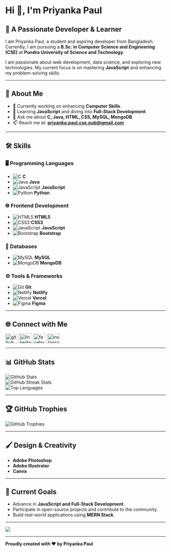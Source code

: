 # Hi 👋, I'm Priyanka Paul  
## 🌟 A Passionate Developer & Learner  

I am Priyanka Paul, a student and aspiring developer from Bangladesh.  
Currently, I am pursuing a **B.Sc. in Computer Science and Engineering (CSE)** at **Pundra University of Science and Technology**.

I am passionate about web development, data science, and exploring new technologies. My current focus is on mastering **JavaScript** and enhancing my problem-solving skills.

---

## 🌱 **About Me**  
- 🔭 Currently working on enhancing **Computer Skills**.  
- 🌱 Learning **JavaScript** and diving into **Full-Stack Development**.  
- 💬 Ask me about **C, Java, HTML, CSS, MySQL, MongoDB**.  
- 📫 Reach me at: **priyanka.paul.cse.pub@gmail.com**

---
## 🛠 **Skills**  
### 🖥️ Programming Languages  
- ![C](https://raw.githubusercontent.com/devicons/devicon/master/icons/c/c-original.svg) **C**  
- ![Java](https://raw.githubusercontent.com/devicons/devicon/master/icons/java/java-original.svg) **Java**  
- ![JavaScript](https://raw.githubusercontent.com/devicons/devicon/master/icons/javascript/javascript-original.svg) **JavaScript**  
- ![Python](https://raw.githubusercontent.com/devicons/devicon/master/icons/python/python-original.svg) **Python**  

### 🌐 Frontend Development  
- ![HTML5](https://raw.githubusercontent.com/devicons/devicon/master/icons/html5/html5-original-wordmark.svg) **HTML5**  
- ![CSS3](https://raw.githubusercontent.com/devicons/devicon/master/icons/css3/css3-original-wordmark.svg) **CSS3**  
- ![JavaScript](https://raw.githubusercontent.com/devicons/devicon/master/icons/javascript/javascript-original.svg) **JavaScript**  
- ![Bootstrap](https://raw.githubusercontent.com/devicons/devicon/master/icons/bootstrap/bootstrap-original.svg) **Bootstrap**  

### 💾 Databases  
- ![MySQL](https://raw.githubusercontent.com/devicons/devicon/master/icons/mysql/mysql-original-wordmark.svg) **MySQL**  
- ![MongoDB](https://raw.githubusercontent.com/devicons/devicon/master/icons/mongodb/mongodb-original.svg) **MongoDB**  

### ⚙️ Tools & Frameworks  
- ![Git](https://raw.githubusercontent.com/devicons/devicon/master/icons/git/git-original.svg) **Git**  
- ![Netlify](https://raw.githubusercontent.com/devicons/devicon/master/icons/netlify/netlify-original.svg) **Netlify**  
- ![Vercel](https://raw.githubusercontent.com/devicons/devicon/master/icons/vercel/vercel-original.svg) **Vercel**  
- ![Figma](https://raw.githubusercontent.com/devicons/devicon/master/icons/figma/figma-original.svg) **Figma**  
 

---

## 🌐 **Connect with Me**  
<p align="left">
  <a href="https://github.com/priyanka-paul" target="_blank"><img align="center" src="https://raw.githubusercontent.com/rahuldkjain/github-profile-readme-generator/master/src/images/icons/Social/github.svg" alt="github" height="30" width="40" /></a>
  <a href="https://linkedin.com/in/priyanka-paul" target="_blank"><img align="center" src="https://raw.githubusercontent.com/rahuldkjain/github-profile-readme-generator/master/src/images/icons/Social/linked-in-alt.svg" alt="linkedin" height="30" width="40" /></a>
  <a href="https://fb.com/priyanka.paul" target="_blank"><img align="center" src="https://raw.githubusercontent.com/rahuldkjain/github-profile-readme-generator/master/src/images/icons/Social/facebook.svg" alt="facebook" height="30" width="40" /></a>
  <a href="https://www.instagram.com/priyanka.paul" target="_blank"><img align="center" src="https://raw.githubusercontent.com/rahuldkjain/github-profile-readme-generator/master/src/images/icons/Social/instagram.svg" alt="instagram" height="30" width="40" /></a>
</p>

---

## 📊 **GitHub Stats**  
<p align="left">
  <img src="https://github-readme-stats.vercel.app/api?username=priyanka-paul&theme=dark&hide_border=false&include_all_commits=true&count_private=true" alt="GitHub Stats" /><br/>
  <img src="https://github-readme-streak-stats.herokuapp.com/?user=priyanka-paul&theme=dark&hide_border=false" alt="GitHub Streak Stats" /><br/>
  <img src="https://github-readme-stats.vercel.app/api/top-langs/?username=priyanka-paul&theme=dark&hide_border=false&include_all_commits=true&layout=compact" alt="Top Languages" />
</p>

---

## 🏆 **GitHub Trophies**  
<p align="left">
  <img src="https://github-profile-trophy.vercel.app/?username=priyanka-paul&theme=onedark&no-frame=false&margin-w=4" alt="GitHub Trophies" />
</p>

---

## 🖌️ **Design & Creativity**  
- **Adobe Photoshop**  
- **Adobe Illustrator**  
- **Canva**  

---

## 🎯 **Current Goals**  
- Advance in **JavaScript and Full-Stack Development**.  
- Participate in open-source projects and contribute to the community.  
- Build real-world applications using **MERN Stack**.  

---

[![](https://visitcount.itsvg.in/api?id=priyanka-paul&icon=5&color=0)](https://visitcount.itsvg.in)

---

**Proudly created with ❤️ by Priyanka Paul**
